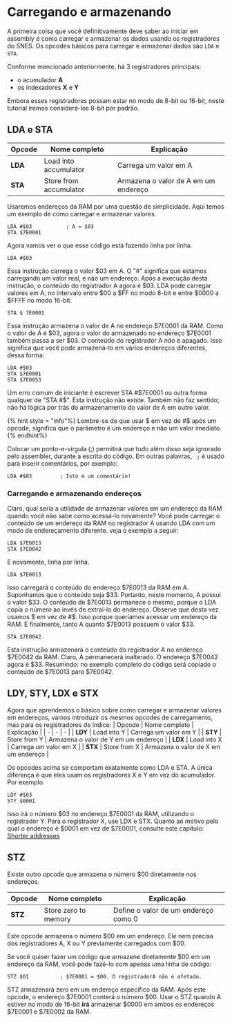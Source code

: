 # Carregando e armazenando

A primeira coisa que você definitivamente deve saber ao iniciar em assembly é como carregar e armazenar os dados usando os registradores do SNES. Os opcodes básicos para carregar e armazenar dados são `LDA` e `STA`.

Conforme mencionado anteriormente, há 3 registradores principais:
* o acumulador **A** 
* os indexadores **X** e **Y**

Embora esses registradores possam estar no modo de 8-bit ou 16-bit, neste tutorial iremos considerá-los 8-bit por padrão.

## LDA e STA

| Opcode | Nome completo | Explicação |
| - | - | - |
| **LDA** | Load into accumulator | Carrega um valor em A |
| **STA** | Store from accumulator | Armazena o valor de A em um endereço |

Usaremos endereços da RAM por uma questão de simplicidade. Aqui temos um exemplo de como carregar e armazenar valores.

```
LDA #$03           ; A = $03
STA $7E0001
```

Agora vamos ver o que  esse código está fazendo linha por linha.
```
LDA #$03
`````

Essa instrução carrega o valor $03 em A. O "#" significa que estamos carregando um valor real, e não um endereço. Após a execução desta instrução, o conteúdo do registrador A agora é $03. LDA pode carregar valores em A, no intervalo entre $00 a $FF no modo 8-bit e entre $0000 a $FFFF no modo 16-bit.
```
STA $ 7E0001
```

Essa instrução armazena o valor de A no endereço $7E0001 da RAM. Como o valor de A é $03, agora o valor do armazenado no endereço $7E0001 também passa a ser $03. O conteúdo do registrador A *não* é apagado. Isso significa que você pode armazená-lo em vários endereços diferentes, dessa forma:

```
LDA #$03
STA $7E0001
STA $7E0053
```

Um erro comum de iniciante é escrever STA #$7E0001 ou outra forma qualquer de "STA #$". Esta instrução não existe. Também não faz sentido; não há lógica por trás do armazenamento do valor de A em outro valor.

{% hint style = "info"%}
Lembre-se de que usar $ em vez de #$ após um opcode, significa que o parâmetro é um endereço e não um valor imediato.
{% endhint%}

Colocar um ponto-e-vírgula (;) permitirá que tudo além disso seja ignorado pelo assembler, durante a escrita do código. Em outras palavras, ` ;` é usado para inserir comentários, por exemplo:

```
LDA #$03         ; Isto é um comentário!
```

### Carregando e armazenando endereços

Claro, qual seria a utilidade de armazenar valores em um endereço da RAM quando você não sabe como acessá-lo novamente? Você pode carregar o conteúdo de um endereço da RAM no registrador A usando LDA com um modo de endereçamento diferente. veja o exemplo a seguir:

```
LDA $7E0013
STA $7E0042
```
E novamente, linha por linha.
```
LDA $7E0013
```

Isso carregará o conteúdo do endereço $7E0013 da RAM em A. Suponhamos que o conteúdo seja $33. Portanto, neste momento, A possui o valor $33. O conteúdo de $7E0013 permanece o mesmo, porque o LDA copia o número ao invés de extraí-lo do endereço. Observe que desta vez usamos $ em vez de #$. Isso porque queríamos acessar um endereço da RAM. E finalmente, tanto A quanto  $7E0013 possuem o valor $33.

```
STA $7E0042
```
Esta instrução armazenará o conteúdo do registrador A no endereço $7E0042 da RAM. Claro, A permanecerá inalterado. O endereço $7E0042 agora é $33. Resumindo: no exemplo completo do código será copiado o conteúdo de $7E0013 para $7E0042.

## LDY, STY, LDX e STX

Agora que aprendemos o básico sobre como carregar e armazenar valores em endereços, vamos introduzir os mesmos opcodes de carregamento, mas para os registradores de índice:
| Opcode | Nome completo | Explicação |
| - | - | - |
| **LDY** | Load into Y | Carrega um valor em Y |
| **STY** | Store from Y | Armazena o valor de Y em um endereço |
| **LDX** | Load into X | Carrega um valor em X |
| **STX** | Store from X | Armazena o valor de X em um endereço |

Os opcodes acima se comportam exatamente como LDA e STA. A única diferença é que eles usam os registradores X e Y em vez do acumulador. Por exemplo:
```
LDY #$03
STY $0001
```
Isso irá o número $03 no endereço $7E0001 da RAM, utilizando o registrador Y. Para o registrador X, use LDX e STX. Quanto ao motivo pelo qual o endereço é $0001 em vez de $7E0001, consulte este capítulo:  [Shorter addresses](./shorter-addresses.md)

## STZ
Existe outro opcode que armazena o número $00 diretamente nos endereços.

| Opcode | Nome completo | Explicação |
| - | - | - |
| **STZ** | Store zero to memory | Define o valor de um endereço como 0 |

Este opcode armazena o número $00 em um endereço. Ele nem precisa dos registradores A, X ou Y  previamente carregados com $00.

Se você quiser fazer um código que armazene diretamente $00 em um endereço da RAM, você pode fazê-lo com apenas uma linha de código:

```
STZ $01          ; $7E0001 = $00. O registradorA não é afetado.
```

STZ armazenará zero em um endereço especifico da RAM. Após este opcode, o endereço $7E0001 conterá o número $00. Usar o STZ quando A estiver no modo de 16-bit  **irá** armazenar  $0000 em ambos os endereços $7E0001 e $7E0002 da RAM.